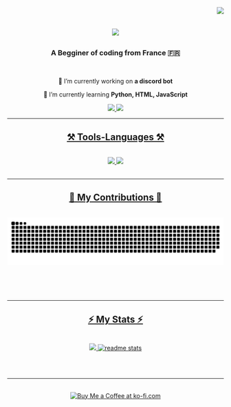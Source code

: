 <img align="right" src="https://visitor-badge.laobi.icu/badge?page_id=PriceOnTop.PriceOnTop" />

<h1 align="center">
    <img src="[https://readme-typing-svg.demolab.com?font=Fira+Code&weight=600&size=19&duration=2000&pause=1000&color=38C2FF&background=09E1FF00&random=false&width=435&lines=Hi+everyone+%F0%9F%91%8B;My+name+is+Lenny%2C+aka+Price;I'm+A+beginner+in+the+world+of+coding;14yo%2C+Paris];" />
</h1>

<h3 align="center">A Begginer of coding from France 🇫🇷</h3>

<br/>

<div align="center">
 
 🔭 I’m currently working on **a discord bot**
 
 🌱 I’m currently learning **Python, HTML, JavaScript**

 </div>
 
<div align="center"> 
  <a href="mailto:wpricee75@gmail.com">
    <img src="https://img.shields.io/badge/Gmail-333333?style=for-the-badge&logo=gmail&logoColor=red" />
  <a href="discord.gg/notsetactually">
    <img src="https://img.shields.io/badge/Discord-5865F2?style=for-the-badge&logo=discord&logoColor=white" />
</div>

 <hr/>
 
<h2 align="center">⚒️ Tools-Languages ⚒️</h2>
<br/>
<div align="center">
    <img src="https://skillicons.dev/icons?i=vscode" />
    <img src="https://skillicons.dev/icons?i=python,javascript,html" /><br>
</div>

<br/>
<hr/>

<div align="center">
  <h2>🐍 My Contributions 🐍</h2>
  <br>
  <img alt="snake eating my contributions" src="https://raw.githubusercontent.com/salesp07/salesp07/output/github-contribution-grid-snake.svg" />
  
  <br/><br/><br/>
</div>

<hr/>

<h2 align="center">⚡ My Stats ⚡</h2>
<br>
<div align=center>
  <img width=390 src="https://streak-stats.demolab.com?user=PriceOnTop&theme=shadow-blue&border_radius=50&locale=fr"/>
  <img width=390 src="https://github-readme-stats-priceontop.vercel.app/api?username=priceontop&count_private=true&show_icons=true&theme=react&rank_icon=github&border_radius=10" alt="readme stats" />
</div>

<br/><br/>

<hr/>

<br/>

<div align="center">
<a href='ko-fi.com/priceontop' target='_blank'><img height='64' style='border:0px;height:64px;' src='https://storage.ko-fi.com/cdn/kofi1.png?v=3' border='0' alt='Buy Me a Coffee at ko-fi.com' /></a>
</div>

<br/>
